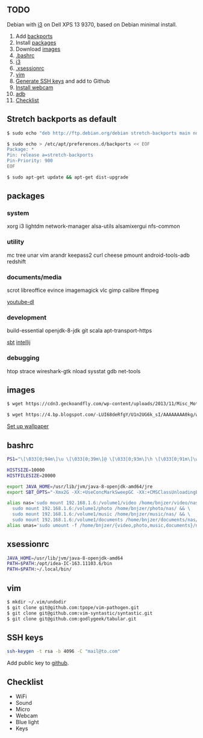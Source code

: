 ## TODO

Debian with [i3](https://i3wm.org/) on Dell XPS 13 9370, based on Debian minimal install.

1. Add [backports](#stretch-backports-as-default)
1. Install [packages](#packages)
1. Download [images](#images)
1. [.bashrc](#bashrc)
1. [i3](./.config/i3)
1. [.xsessionrc](#xsessionrc)
1. [vim](#vim)
1. [Generate SSH keys](#ssh-keys) and add to Github
1. [Install webcam](https://www.dell.com/community/Linux-General/Dell-xps-13-9370-Webcam-support/m-p/6094475#M16157)
1. [adb](./adb.sh)
1. [Checklist](#checklist)

## Stretch backports as default

```bash
$ sudo echo "deb http://ftp.debian.org/debian stretch-backports main non-free" > /etc/apt/sources.list.d/backports.list

$ sudo echo > /etc/apt/preferences.d/backports << EOF
Package: *
Pin: release a=stretch-backports
Pin-Priority: 900
EOF

$ sudo apt-get update && apt-get dist-upgrade
```

## packages

### system

xorg
i3
lightdm
network-manager
alsa-utils
alsamixergui
nfs-common

### utility

mc
tree
unar
vim
arandr
keepass2
curl
cheese
pmount
android-tools-adb
redshift

### documents/media

scrot
libreoffice
evince
imagemagick
vlc
gimp
calibre
ffmpeg


[youtube-dl](https://github.com/rg3/youtube-dl)

### development

build-essential
openjdk-8-jdk
git
scala
apt-transport-https


[sbt](http://www.scala-sbt.org/download.html)
[intellij](https://www.jetbrains.com/idea/download/#section=linux)

### debugging

htop
strace
wireshark-gtk 
nload
sysstat
gdb
net-tools

## images

```bash
$ wget https://cdn3.geckoandfly.com/wp-content/uploads/2013/11/Misc_Motivational_323193.jpg -O ~/.config/wallpaper.jpg

$ wget https://4.bp.blogspot.com/-LUI68deRfgY/U1n2UG6k_sI/AAAAAAAA0kg/wnu-P0HpbRo/s0/Locked+Keyboard_Ultra+HD.jpg -O - | convert - -resize 1920x1080 ~/.config/screenlocked.png
```

[Set up wallpaper](https://vorkbaard.nl/update-alternatives-in-debian-wheezy-changing-the-logon-wallpaper-the-right-way/)

## bashrc

```bash
PS1="\[\033[0;94m\]\u \[\033[0;39m\]@ \[\033[0;93m\]\h \[\033[0;91m\]\w \[\033[0;39m\]$ \[\033[0m\]"

HISTSIZE=10000
HISTFILESIZE=20000

export JAVA_HOME=/usr/lib/jvm/java-8-openjdk-amd64/jre
export SBT_OPTS="-Xmx2G -XX:+UseConcMarkSweepGC -XX:+CMSClassUnloadingEnabled -XX:MaxPermSize=2G -Xss2M  -Duser.timezone=GMT"

alias nas='sudo mount 192.168.1.6:/volume1/video /home/bnjzer/video/nas/ && \
  sudo mount 192.168.1.6:/volume1/photo /home/bnjzer/photo/nas/ && \
  sudo mount 192.168.1.6:/volume1/music /home/bnjzer/music/nas/ && \
  sudo mount 192.168.1.6:/volume1/documents /home/bnjzer/documents/nas/'
alias unas='sudo umount -f /home/bnjzer/{video,photo,music,documents}/nas/'
```

## xsessionrc

```bash
JAVA_HOME=/usr/lib/jvm/java-8-openjdk-amd64
PATH=$PATH:/opt/idea-IC-163.11103.6/bin
PATH=$PATH:~/.local/bin/
```

## vim


```bash
$ mkdir ~/.vim/undodir
$ git clone git@github.com:tpope/vim-pathogen.git
$ git clone git@github.com:vim-syntastic/syntastic.git
$ git clone git@github.com:godlygeek/tabular.git
```

## SSH keys

```bash
ssh-keygen -t rsa -b 4096 -C "mail@to.com"
```

Add public key to [github](https://github.com/settings/keys).

## Checklist

- WiFi
- Sound
- Micro
- Webcam
- Blue light
- Keys

